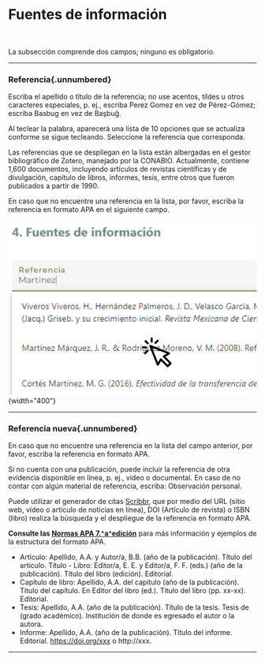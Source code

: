 # Fuentes de información

<br>

La subsección comprende dos campos; ninguno es obligatorio.

----

### Referencia{.unnumbered}
Escriba el apellido o título de la referencia; no use acentos, tildes u otros caracteres especiales, p. ej., escriba Perez Gomez en vez de Pérez-Gómez; escriba Basbug en vez de Başbuğ. 

Al teclear la palabra, aparecerá una lista de 10 opciones que se actualiza conforme se sigue tecleando. Seleccione la referencia que corresponda.

Las referencias que se despliegan en la lista están albergadas en el gestor bibliográfico de Zotero, manejado por la CONABIO. Actualmente, contiene 1,600 documentos, incluyendo artículos de revistas científicas y de divulgación, capítulo de libros, informes, tesis, entre otros que fueron publicados a partir de 1990.

En caso que no encuentre una referencia en la lista, por favor, escriba la referencia en formato APA en el siguiente campo.

![](images/Imagen4.png){width="400"}

----

### Referencia nueva{.unnumbered}
En caso que no encuentre una referencia en la lista del campo anterior, por favor, escriba la referencia en formato APA. 

Si no cuenta con una publicación, puede incluir la referencia de otra evidencia disponible en línea, p. ej., video o documental. 
En caso de no contar con algún material de referencia, escriba: Observación personal.

Puede utilizar el generador de citas [Scribbr](https://www.scribbr.es/citar/generador/), que por medio del URL (sitio web, vídeo o artículo de noticias en línea), DOI (Artículo de revista) o   ISBN (libro) realiza la búsqueda y el despliegue de la referencia en formato APA.

**Consulte las [Normas APA 7.^a^edición](https://www.revista.unam.mx/wp-content/uploads/3_Normas-APA-7-ed-2019-11-6.pdf)** para más información y ejemplos de la estructura del formato APA.

- Artículo: Apellido, A.A. y Autor/a, B.B. (año de la publicación). Título del artículo. Título - Libro: Editor/a, E. E. y Editor/a, F. F. (eds.) (año de la publicación). Título del libro (edición). Editorial.
- Capítulo de libro: Apellido, A.A. del capítulo (año de la publicación). Título del capítulo. En Editor del libro (ed.). Título del libro (pp. xx-xx). Editorial.
- Tesis: Apellido, A.A. (año de la publicación). Título de la tesis. Tesis de (grado académico). Institución de donde es egresado el autor o la autora. 
- Informe: Apellido, A.A. (año de la publicación). Título del informe. Editorial. https://doi.org/xxx o http://xxx.

----

